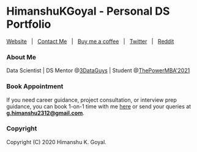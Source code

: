 # HimanshuKGoyal - Personal DS Portfolio

[Website](https://himanshukgoyal.netlify.app) &nbsp; | &nbsp;
[Contact Me]() &nbsp; | &nbsp;
[Buy me a coffee](https://machine-learning-club-india.github.io/buy-me-a-coffee.html) &nbsp; | &nbsp;
[Twitter](https://twitter.com/Himanshu_ML/) &nbsp; | &nbsp;
[Reddit](https://www.reddit.com/user/3DataGuys)


### About Me

Data Scientist | DS Mentor @[3DataGuys](https://www.3DataGuys.com) | Student @[ThePowerMBA'2021](https://thepowermba.com)


### Book Appointment

If you need career guidance, project consultation, or interview prep guidance, you can book 1-on-1 time with me [here](https://calendly.com/himanshukgoyal/15min) or send your queries at **g.himanshu2312@gmail.com**.


### Copyright

Copyright (C) 2020 Himanshu K. Goyal.
